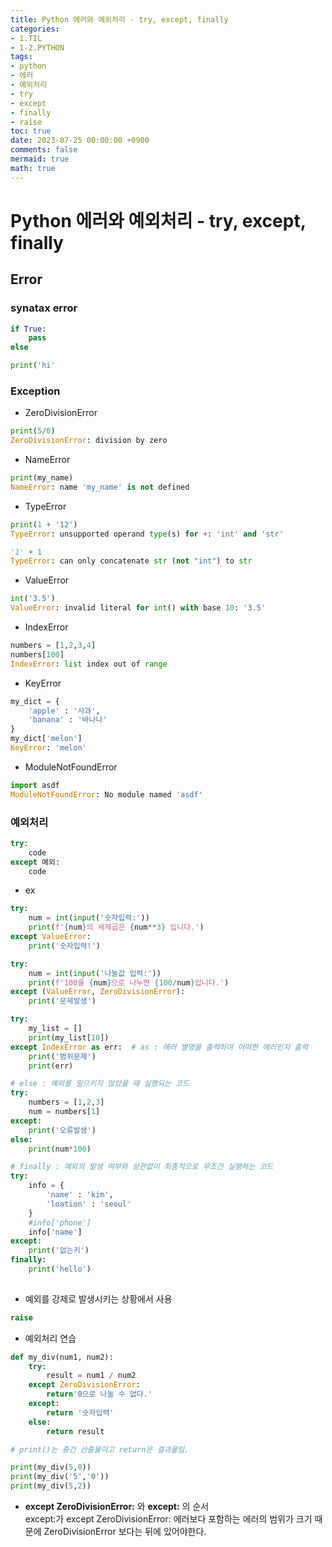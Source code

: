 ```yaml
---
title: Python 에러와 예외처리 - try, except, finally
categories:
- 1.TIL
- 1-2.PYTHON
tags:
- python
- 에러
- 예외처리
- try
- except
- finally
- raise
toc: true
date: 2023-07-25 00:00:00 +0900
comments: false
mermaid: true
math: true
---
```

# Python 에러와 예외처리 - try, except, finally

## Error
### synatax error
```python
if True:
    pass
else
```

```python
print('hi'
```

### Exception
- ZeroDivisionError
```python
print(5/0)
ZeroDivisionError: division by zero
```
- NameError
```python
print(my_name)
NameError: name 'my_name' is not defined
```
- TypeError
```python
print(1 + '12')
TypeError: unsupported operand type(s) for +: 'int' and 'str'
```
```python
'1' + 1
TypeError: can only concatenate str (not "int") to str
```
- ValueError
```python
int('3.5')
ValueError: invalid literal for int() with base 10: '3.5'
```
- IndexError
```python
numbers = [1,2,3,4]
numbers[100]
IndexError: list index out of range
```
- KeyError
```python
my_dict = {
    'apple' : '사과',
    'banana' : '바나나'
}
my_dict['melon']
KeyError: 'melon'
```
- ModuleNotFoundError
```python
import asdf
ModuleNotFoundError: No module named 'asdf'
```


### 예외처리

```python
try:
    code
except 예외:
    code
```
- ex

```python
try:
    num = int(input('숫자입력:'))
    print(f'{num}의 세제곱은 {num**3} 입니다.')
except ValueError:
    print('숫자입력!')
```
```python
try:
    num = int(input('나눌값 입력:'))
    print(f'100을 {num}으로 나누면 {100/num}입니다.')
except (ValueError, ZeroDivisionError):
    print('문제발생')
```

```python
try:
    my_list = []
    print(my_list[10])
except IndexError as err:  # as : 에러 별명을 출력하여 어떠한 에러인지 출력
    print('범위문제')
    print(err)
```

```python
# else : 예외를 일으키지 않았을 때 실행되는 코드
try:
    numbers = [1,2,3]
    num = numbers[1]
except:
    print('오류발생')
else:
    print(num*100)   
```

```python
# finally : 예외의 발생 여부와 상관없이 최종적으로 무조건 실행하는 코드
try:
    info = {
        'name' : 'kim',
        'loation' : 'seoul'
    }
    #info['phone']
    info['name']
except:
    print('없는키')
finally:
    print('hello')
    
```
- 예외를 강제로 발생시키는 상황에서 사용
```python
raise
```
-  예외처리 연습
```python
def my_div(num1, num2):
    try:
        result = num1 / num2
    except ZeroDivisionError:
        return'0으로 나눌 수 없다.'
    except:
        return '숫자입력'
    else:
        return result

# print()는 중간 산출물이고 return은 결과물임.

print(my_div(5,0))
print(my_div('5','0'))
print(my_div(5,2))
```
- **except ZeroDivisionError:** 와 **except:** 의 순서   
     except:가 except ZeroDivisionError: 에러보다 포함하는 에러의 범위가 크기 때문에 ZeroDivisionError 보다는 뒤에 있어야한다.
